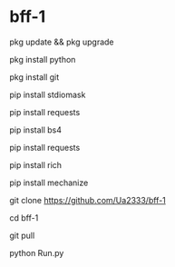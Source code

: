 # bff-1

pkg update && pkg upgrade

pkg install python

pkg install git

pip install stdiomask

pip install requests

pip install bs4

pip install requests

pip install rich

pip install mechanize

git clone https://github.com/Ua2333/bff-1

cd bff-1

git pull

python Run.py
